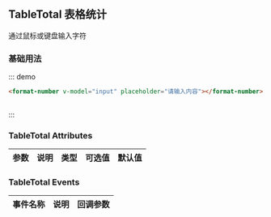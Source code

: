 <script>
  export default {
    data() {
      return {
        input: ''
      };
    }
  }
</script>
## TableTotal 表格统计

通过鼠标或键盘输入字符

### 基础用法

::: demo
```html
<format-number v-model="input" placeholder="请输入内容"></format-number>
 
```
:::


### TableTotal Attributes

| 参数          | 说明            | 类型            | 可选值                 | 默认值   |
|-------------  |---------------- |---------------- |---------------------- |-------- |
 

### TableTotal Events
| 事件名称 | 说明 | 回调参数 |
|---------|--------|---------|
 